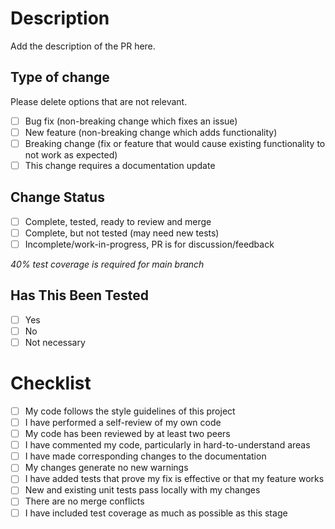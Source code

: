 # Description
Add the description of the PR here.

## Type of change
Please delete options that are not relevant.

 - [ ] Bug fix (non-breaking change which fixes an issue)
 - [ ] New feature (non-breaking change which adds functionality)
 - [ ] Breaking change (fix or feature that would cause existing functionality to not work as expected)
 - [ ] This change requires a documentation update

## Change Status
 - [ ] Complete, tested, ready to review and merge
 - [ ] Complete, but not tested (may need new tests)
 - [ ] Incomplete/work-in-progress, PR is for discussion/feedback

  *40% test coverage is required for main branch*
  
## Has This Been Tested
 - [ ] Yes
 - [ ] No
 - [ ] Not necessary

# Checklist
 - [ ] My code follows the style guidelines of this project
 - [ ] I have performed a self-review of my own code
 - [ ] My code has been reviewed by at least two peers
 - [ ] I have commented my code, particularly in hard-to-understand areas
 - [ ] I have made corresponding changes to the documentation
 - [ ] My changes generate no new warnings
 - [ ] I have added tests that prove my fix is effective or that my feature works
 - [ ] New and existing unit tests pass locally with my changes
 - [ ] There are no merge conflicts
 - [ ] I have included test coverage as much as possible as this stage
